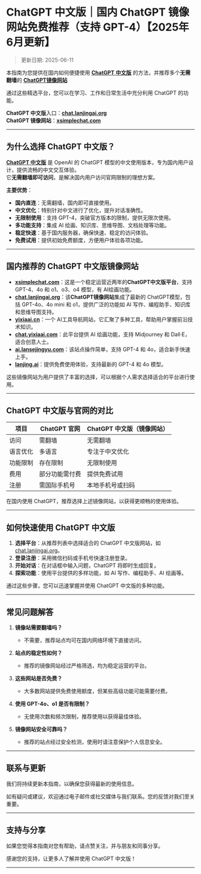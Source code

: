 # ChatGPT 中文版｜国内 ChatGPT 镜像网站免费推荐（支持 GPT-4）【2025年6月更新】

> 更新日期: 2025-06-11      

本指南为您提供在国内如何便捷使用 [**ChatGPT 中文版**](https://chat.lanjingai.org) 的方法，并推荐多个**无需翻墙**的 [**ChatGPT镜像网站**](https://xsimplechat.com)

通过这些精选平台，您可以在学习、工作和日常生活中充分利用 ChatGPT 的功能。

**ChatGPT 中文版**入口：**[chat.lanjingai.org](https://chat.lanjingai.org)**   
**ChatGPT 镜像网站**：**[xsimplechat.com](https://xsimplechat.com)**

---

## 为什么选择 ChatGPT 中文版？

[**ChatGPT 中文版**](https://chat.lanjingai.org) 是 OpenAI 的 ChatGPT 模型的中文使用版本，专为国内用户设计，提供流畅的中文交互体验。   
它**无需翻墙即可访问**，是解决国内用户访问官网限制的理想方案。

**主要优势**：

- **国内直连**：无需翻墙，国内即可直接使用。
- **中文优化**：特别针对中文进行了优化，提升对话准确性。
- **无限制使用**：支持 GPT-4，突破官方版本的限制，提供无限次使用。
- **多功能支持**：集成 AI 绘画、知识库、思维导图、文档处理等功能。
- **稳定快速**：基于国内服务器，确保快速、稳定的访问体验。
- **免费试用**：提供初始免费额度，方便用户体验各项功能。

---

## 国内推荐的 ChatGPT 中文版镜像网站

- **[xsimplechat.com](https://xsimplechat.com/)**：这是一个稳定运营近两年的**ChatGPT中文版平台**，支持 GPT-4、4o 和 o1、o3、o4 模型，有 AI绘画功能。
- **[chat.lanjingai.org](https://chat.lanjingai.org/)**：该**ChatGPT镜像网站**集成了最新的 ChatGPT模型，包括 GPT-4o、4o mini 和 o1，提供广泛的功能如 AI 写作、编程助手、知识库和思维导图支持。
- **[yixiaai.cn](https://yixiaai.cn/)**：一个 AI工具导航网站，它汇聚了多种工具，帮助用户掌握前沿技术知识。
- **[chat.yixiaai.com](https://chat.yixiaai.com/)**：此平台提供 AI 绘画功能，支持 Midjourney 和 Dall·E，适合创意人士。
- **[ai.lansejingyu.com](https://ai.lansejingyu.com/)**：该站点操作简单，支持 GPT-4 和 4o，适合新手快速上手。
- **[lanjing.ai](https://lanjing.pro/)**：提供免费使用体验，支持最新的 GPT-4 和 4o 模型。

这些镜像网站为用户提供了丰富的选择，可以根据个人需求选择适合的平台进行使用。

---

## ChatGPT 中文版与官网的对比

| 项目 | ChatGPT 官网 | ChatGPT 中文版（镜像网站）|
|------|--------------|--------------------------|
| 访问 | 需翻墙 | 无需翻墙 |
| 语言优化 | 多语言 | 专注于中文优化 |
| 功能限制 | 存在限制 | 无限制使用 |
| 费用 | 部分功能需付费 | 提供免费试用 |
| 注册 | 需国际手机号 | 本地手机号或扫码 |

在国内使用 ChatGPT，推荐选择上述镜像网站，以获得更顺畅的使用体验。

---

## 如何快速使用 ChatGPT 中文版

1. **选择平台**：从推荐列表中选择适合的 ChatGPT 中文版网站，如 [chat.lanjingai.org](https://chat.lanjingai.org/)。
2. **登录注册**：采用微信扫码或手机号快速注册登录。
3. **开始对话**：在对话框中输入问题，ChatGPT 将即时生成回复。
4. **探索功能**：使用平台提供的多样功能，如 AI 写作、编程助手、AI 绘画等。

通过这些步骤，您可以迅速掌握并使用 ChatGPT 中文版的多种功能。

---

## 常见问题解答

1. **镜像站需要翻墙吗？**
   - 不需要，推荐站点均可在国内网络环境下直接访问。

2. **站点的稳定性如何？**
   - 推荐的镜像网站经过严格筛选，均为稳定运营的平台。

3. **这些网站是否免费？**
   - 大多数网站提供免费使用额度，但某些高级功能可能需要付费。

4. **使用 GPT-4o、o1 是否有限制？**
   - 无使用次数和频次限制，推荐使用以获得最佳体验。

5. **镜像网站安全可靠吗？**
   - 推荐的站点经过安全检测，使用时请注意保护个人信息安全。

---

## 联系与更新

我们将持续更新本指南，以确保您获得最新的使用信息。

如有疑问或建议，欢迎通过电子邮件或社交媒体与我们联系。您的反馈对我们至关重要。

---

## 支持与分享

如果您觉得本指南对您有帮助，请点赞关注，并与朋友和同事分享。

感谢您的支持，让更多人了解并使用 ChatGPT 中文版！

---
